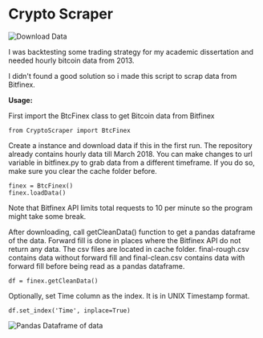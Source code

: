 # Crypto Scraper

![Download Data](https://i.imgur.com/hiSbDgG.png)

I was backtesting some trading strategy for my academic dissertation and needed hourly bitcoin data from 2013. 

I didn't found a good solution so i made this script to scrap data from Bitfinex. 

**Usage:**

First import the BtcFinex class to get Bitcoin data from Bitfinex

    from CryptoScraper import BtcFinex

Create a instance and download data if this in the first run. The repository already contains hourly data till March 2018. You can make changes to url variable in bitfinex.py to grab data from a different timeframe. If you do so, make sure you clear the cache folder before.

    finex = BtcFinex()
	finex.loadData()

Note that Bitfinex API limits total requests to 10 per minute so the program might take some break.

After downloading, call getCleanData() function to get a pandas dataframe of the data. Forward fill is done in places where the Bitfinex API do not return any data. The csv files are located in cache folder. final-rough.csv contains data without forward fill and final-clean.csv contains data with forward fill before being read as a pandas dataframe.

    df = finex.getCleanData()

Optionally, set Time column as the index. It is in UNIX Timestamp format.

    df.set_index('Time', inplace=True)

![Pandas Dataframe of data](https://i.imgur.com/ZXObhE4.png)